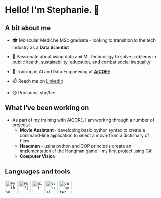 # Hello! I'm Stephanie. 👋 

## A bit about me 

- 🎓 Molecular Medicine MSc graduate - looking to transition to the tech industry as a **Data Scientist**

- 🤖 Passionate about using data and ML technology to solve problems in public health, sustainability, education, and combat social inequality!

- 🌱 Training in AI and Data Engineering at <a href="https://www.theaicore.com/">**AiCORE**</a>

- 📫 Reach me on <a href="https://www.linkedin.com/in/stephanie-hunter111/">LinkedIn</a>

- 😄 Pronouns: she/her

## What I've been working on

- As part of my training with AiCORE, I am working through a number of projects:
  - **Movie Assistant** - developing basic python syntax to create a command-line application to select a movie from a dictionary of films
  - **Hangman** - using python and OOP principals create an implementation of the Hangman game - my first project using Git!
  - **Computer Vision**


## Languages and tools
<code><a href="https://www.python.org/"><img height="40" src="https://user-images.githubusercontent.com/25181517/183423507-c056a6f9-1ba8-4312-a350-19bcbc5a8697.png" alt="Python" title="Python" /></a></code>
<code><a href="[https://www.python.org/](https://www.mysql.com/)"><img height="40" src="https://user-images.githubusercontent.com/25181517/183896128-ec99105a-ec1a-4d85-b08b-1aa1620b2046.png" alt="MySQL" title="MySQL" /></a></code>
<code><a href="https://git-scm.com/"><img height="40" src="https://user-images.githubusercontent.com/25181517/192108372-f71d70ac-7ae6-4c0d-8395-51d8870c2ef0.png" alt="Git" title="Git" /></a></code>
<code><a href="[https://git-scm.com/](https://code.visualstudio.com/)"><img height="40" src="https://user-images.githubusercontent.com/25181517/192108891-d86b6220-e232-423a-bf5f-90903e6887c3.png" alt="Visual Studio Code" title="Visual Studio Code" /></a></code>
<code><a href="https://jupyter.org/"><img height="40" src="https://user-images.githubusercontent.com/25181517/183914128-3fc88b4a-4ac1-40e6-9443-9a30182379b7.png" alt="Jupyter Notebook" title="Jupyter Notebook" /></a></code>
